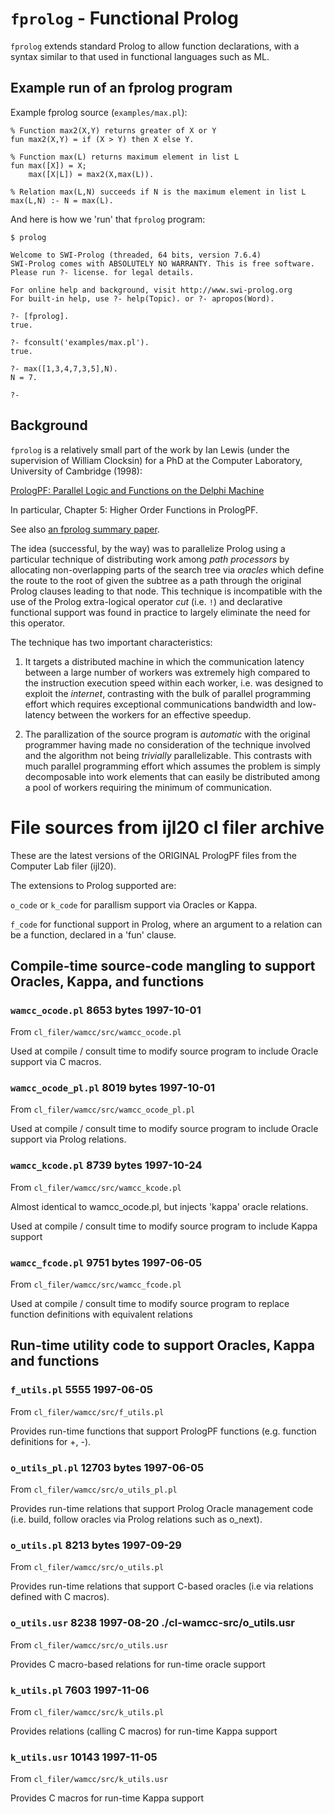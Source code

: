 # `fprolog` - Functional Prolog

`fprolog` extends standard Prolog to allow function declarations, with a syntax similar to that used in
functional languages such as ML.

## Example run of an fprolog program

Example fprolog source (`examples/max.pl`):
```
% Function max2(X,Y) returns greater of X or Y
fun max2(X,Y) = if (X > Y) then X else Y.

% Function max(L) returns maximum element in list L
fun max([X]) = X;
    max([X|L]) = max2(X,max(L)).

% Relation max(L,N) succeeds if N is the maximum element in list L
max(L,N) :- N = max(L).
```

And here is how we 'run' that `fprolog` program:

```
$ prolog

Welcome to SWI-Prolog (threaded, 64 bits, version 7.6.4)
SWI-Prolog comes with ABSOLUTELY NO WARRANTY. This is free software.
Please run ?- license. for legal details.

For online help and background, visit http://www.swi-prolog.org
For built-in help, use ?- help(Topic). or ?- apropos(Word).

?- [fprolog].
true.

?- fconsult('examples/max.pl').
true.

?- max([1,3,4,7,3,5],N).
N = 7.

?-
```

## Background

`fprolog` is a relatively small part of the work by Ian Lewis (under the supervision of William
Clocksin) for a PhD at the Computer Laboratory, University of Cambridge (1998):

[PrologPF: Parallel Logic and Functions on the Delphi Machine](https://www.repository.cam.ac.uk/handle/1810/221792)

In particular, Chapter 5: Higher Order Functions in PrologPF.

See also [an fprolog summary paper](papers/functions_in_fprolog/fprolog.pdf).

The idea (successful, by the way) was to parallelize Prolog using a particular technique of distributing work
among *path processors* by allocating non-overlapping parts of the search tree via *oracles* which define the
route to the root of given the subtree as a path through the original Prolog clauses leading to that node. This
technique is incompatible with the use of the Prolog extra-logical operator *cut* (i.e. `!`) and
declarative functional support was found in practice to largely eliminate the need for this operator.

The technique has two important characteristics:

1. It targets a distributed machine in which the communication latency between a large number of
workers was extremely high compared to the instruction execution speed within each worker, i.e. was designed
to exploit the *internet*, contrasting with the bulk of parallel programming effort which requires
exceptional communications bandwidth and low-latency between the workers for an effective speedup.

2. The parallization of the source program is *automatic* with the original programmer having made no
consideration of the technique involved and the algorithm not being *trivially* parallelizable. This contrasts
with much parallel programming effort which assumes the problem is simply decomposable into work elements that
can easily be distributed among a pool of workers requiring the minimum of communication.

# File sources from ijl20 cl filer archive

These are the latest versions of the ORIGINAL PrologPF files from the Computer Lab filer (ijl20).

The extensions to Prolog supported are:

```o_code``` or ```k_code``` for parallism support via Oracles or Kappa.

```f_code``` for functional support in Prolog, where an argument to a relation can be a
function, declared in a 'fun' clause.

## Compile-time source-code mangling to support Oracles, Kappa, and functions

### ```wamcc_ocode.pl``` 8653 bytes 1997-10-01

From ```cl_filer/wamcc/src/wamcc_ocode.pl```

Used at compile / consult time to modify source program to include Oracle support via C macros.

### ```wamcc_ocode_pl.pl``` 8019 bytes 1997-10-01

From ```cl_filer/wamcc/src/wamcc_ocode_pl.pl```

Used at compile / consult time to modify source program to include Oracle support via Prolog relations.

### ```wamcc_kcode.pl``` 8739 bytes 1997-10-24

From ```cl_filer/wamcc/src/wamcc_kcode.pl```

Almost identical to wamcc_ocode.pl, but injects 'kappa' oracle relations.

Used at compile / consult time to modify source program to include Kappa support

### ```wamcc_fcode.pl``` 9751 bytes 1997-06-05

From ```cl_filer/wamcc/src/wamcc_fcode.pl```

Used at compile / consult time to modify source program to replace function
definitions with equivalent relations

## Run-time utility code to support Oracles, Kappa and functions

### ```f_utils.pl``` 5555 1997-06-05

From ```cl_filer/wamcc/src/f_utils.pl```

Provides run-time functions that support PrologPF functions (e.g. function
definitions for +, -).

### ```o_utils_pl.pl``` 12703 bytes 1997-06-05

From ```cl_filer/wamcc/src/o_utils_pl.pl```

Provides run-time relations that support Prolog Oracle management code (i.e. build, follow
oracles via Prolog relations such as o_next).

### ```o_utils.pl``` 8213 bytes 1997-09-29

From ```cl_filer/wamcc/src/o_utils.pl```

Provides run-time relations that support C-based oracles (i.e via relations defined with
C macros).

### ```o_utils.usr``` 8238 1997-08-20  ./cl-wamcc-src/o_utils.usr

From ```cl_filer/wamcc/src/o_utils.usr```

Provides C macro-based relations for run-time oracle support

### ```k_utils.pl``` 7603 1997-11-06

From ```cl_filer/wamcc/src/k_utils.pl```

Provides relations (calling C macros) for run-time Kappa support

### ```k_utils.usr``` 10143 1997-11-05

From ```cl_filer/wamcc/src/k_utils.usr```

Provides C macros for run-time Kappa support


